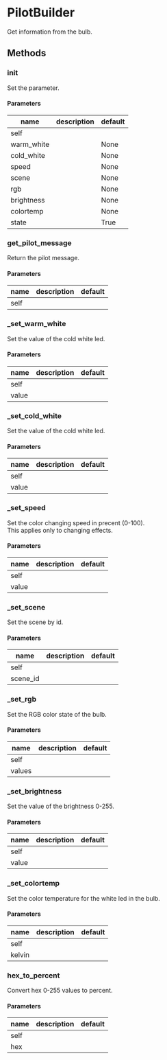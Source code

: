 # PilotBuilder


Get information from the bulb. 

## Methods


### __init__


Set the parameter. 

#### Parameters
name | description | default
--- | --- | ---
self |  | 
warm_white |  | None
cold_white |  | None
speed |  | None
scene |  | None
rgb |  | None
brightness |  | None
colortemp |  | None
state |  | True





### get_pilot_message


Return the pilot message. 

#### Parameters
name | description | default
--- | --- | ---
self |  | 





### _set_warm_white


Set the value of the cold white led. 

#### Parameters
name | description | default
--- | --- | ---
self |  | 
value |  | 





### _set_cold_white


Set the value of the cold white led. 

#### Parameters
name | description | default
--- | --- | ---
self |  | 
value |  | 





### _set_speed


Set the color changing speed in precent (0-100).   
This applies only to changing effects. 

#### Parameters
name | description | default
--- | --- | ---
self |  | 
value |  | 





### _set_scene


Set the scene by id. 

#### Parameters
name | description | default
--- | --- | ---
self |  | 
scene_id |  | 





### _set_rgb


Set the RGB color state of the bulb. 

#### Parameters
name | description | default
--- | --- | ---
self |  | 
values |  | 





### _set_brightness


Set the value of the brightness 0-255. 

#### Parameters
name | description | default
--- | --- | ---
self |  | 
value |  | 





### _set_colortemp


Set the color temperature for the white led in the bulb. 

#### Parameters
name | description | default
--- | --- | ---
self |  | 
kelvin |  | 





### hex_to_percent


Convert hex 0-255 values to percent. 

#### Parameters
name | description | default
--- | --- | ---
self |  | 
hex |  | 




